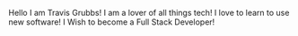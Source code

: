 Hello I am Travis Grubbs!
I am a lover of all things tech!
I love to learn to use new software!
I Wish to become a Full Stack Developer!
